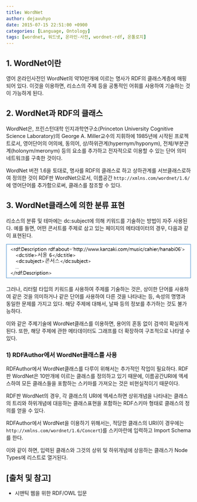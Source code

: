 ```yaml
---
title: WordNet
author: dejavuhyo
date: 2015-07-15 22:51:00 +0900
categories: [Language, Ontology]
tags: [wordnet, 워드넷, 온라인-사전, wordnet-rdf, 온톨로지]
---
```


## 1. WordNet이란
영어 온라인사전인 WordNet의 약10만개에 이르는 명사가 RDF의 클래스계층에 매핑되어 있다. 이것을 이용하면, 리소스의 주제 등을 공통적인 어휘를 사용하여 기술하는 것이 가능하게 된다.

## 2. WordNet과 RDF의 클래스
WordNet은, 프린스턴대학 인지과학연구소(Princeton University Cognitive Science Laboratory)의 George A. Miller교수의 지휘하에 1985년에 시작된 프로젝트로서, 영어단어의 어의에, 동의어, 상/하위관계(hypernym/hyponym), 전체/부분관계(holonym/meronym) 등의 요소를 추가하고 전자적으로 이용할 수 있는 단어 의미네트워크를 구축한 것이다.

WordNet 버전 1.6을 토대로, 명사를 RDF의 클래스로 하고 상하관계를 서브클래스로하여 정의한 것이 RDF판 WordNet으로서, 이름공간 `http://xmlns.com/wordnet/1.6/` 에 영어단어를 추가함으로써, 클래스를 참조할 수 있다.

## 3. WordNet클래스에 의한 분류 표현
리소스의 분류 및 테마에는 dc:subject에 의해 키워드를 기술하는 방법이 자주 사용된다. 예를 들면, 어떤 콘서트를 주제로 삼고 있는 페이지의 메타데이터의 경우, 다음과 같이 표현된다.

![2015-07-15-wordnet](/assets/img/2015-07-15-wordnet/dc-subject.png)

그러나, 리터럴 타입의 키워드를 사용하여 주제를 기술하는 것은, 상이한 단어를 사용하여 같은 것을 의미하거나 같은 단어를 사용하여 다른 것을 나타내는 등, 속성의 명명과 동일한 문제를 가지고 있다. 해당 주제에 대해서, 날짜 등의 정보를 추가하는 것도 불가능하다.

이와 같은 주제기술에 WordNet클래스를 이용하면, 용어의 혼동 없이 검색이 확실하게 된다. 또한, 해당 주제에 관한 메타데이터도 그래프를 더 확장하여 구조적으로 나타낼 수 있다.

### 1) RDFAuthor에서 WordNet클래스를 사용
RDFAuthor에서 WordNet클래스를 다루이 위해서는 추가적인 작업이 필요하다. RDF판 WordNet은 10만개에 이르는 클래스를 정의하고 있기 때문에, 이름공간URI에 엑세스하여 모든 클래스들을 포함하는 스키마를 가져오는 것은 비현실적이기 때문이다.

RDF판 WordNet의 경우, 각 클래스의 URI에 엑세스하면 상위개념을 나타내는 클래스의 트리와 하위개념에 대응하는 클래스표현을 포함하는 RDF스키마 형태로 클래스의 정의를 얻을 수 있다.

RDFAuthor에서 WordNet을 이용하기 위해서는, 적당한 클래스의 URI(이 경우에는 `http://xmlns.com/wordnet/1.6/Concert`)를 스키마란에 입력하고 Import Schema를 한다.

이와 같이 하면, 입력된 클래스와 그것의 상위 및 하위개념에 상응하는 클래스가 Node Types에 리스트로 열거된다.

## [출처 및 참고]
* 시맨틱 웹을 위한 RDF/OWL 입문
